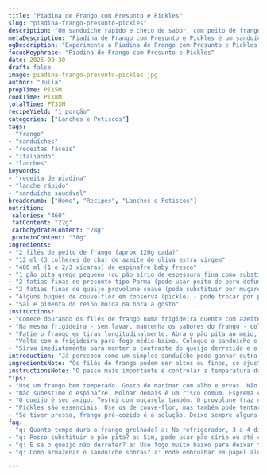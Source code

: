 ```yaml
---
title: "Piadina de Frango com Presunto e Pickles"
slug: "piadina-frango-presunto-pickles"
description: "Um sanduíche rápido e cheio de sabor, com peito de frango dourado na frigideira, folhas frescas de espinafre levemente murchadas, fatias finas de presunto e queijo provolone suave, tudo envolto no pão pita grego levemente tostado. Destaca o contraste do crocante e ácido do pickle de couve-flor, trazendo acidez e textura. Sem lactose, ovo ou castanhas, prático e versátil para qualquer hora do dia."
metaDescription: "Piadina de Frango com Presunto e Pickles é um sanduíche rápido e sofisticado, perfeito para qualquer hora do dia e livre de lactose."
ogDescription: "Experimente a Piadina de Frango com Presunto e Pickles, uma combinação deliciosa que traz frescor e sabor a cada mordida."
focusKeyphrase: "Piadina de Frango com Presunto e Pickles"
date: 2025-09-30
draft: false
image: piadina-frango-presunto-pickles.jpg
author: "Julia"
prepTime: PT15M
cookTime: PT18M
totalTime: PT33M
recipeYield: "1 porção"
categories: ["Lanches e Petiscos"]
tags:
- "frango"
- "sanduíches"
- "receitas fáceis"
- "italiando"
- "lanches"
keywords:
- "receita de piadina"
- "lanche rápido"
- "sanduíche saudável"
breadcrumb: ["Home", "Recipes", "Lanches e Petiscos"]
nutrition: 
 calories: "460"
 fatContent: "22g"
 carbohydrateContent: "28g"
 proteinContent: "38g"
ingredients:
- "2 filés de peito de frango (aprox 120g cada)"
- "12 ml (3 colheres de chá) de azeite de oliva extra virgem"
- "400 ml (1 e 2/3 xícaras) de espinafre baby fresco"
- "1 pão pita grego pequeno (ou pão sírio de espessura fina como substituto)"
- "2 fatias finas de presunto tipo Parma (pode usar peito de peru defumado para variar)"
- "2 fatias finas de queijo provolone suave (pode substituir por muçarela fresca se preferir)"
- "Alguns buquês de couve-flor em conserva (pickle) - pode trocar por picles de pepino para mais acidez"
- "Sal e pimenta do reino moída na hora a gosto"
instructions:
- "Comece dourando os filés de frango numa frigideira quente com azeite. Não mexa por enquanto, deixe formar a crosta dourada - esse estalo quando sela, é sinal que vai ficar suculento. Tempere com sal e pimenta na metade do cozimento. Entre 7 a 10 minutos no fogo médio-alto, depende da espessura. Retire e deixe descansar um pouco para os sucos se redistribuírem."
- "Na mesma frigideira - sem lavar, mantenha os sabores do frango - coloque o espinafre. Use fogo médio e mexa pouco, só pra ele começar a murchar, isso leva uns 2-3 minutos. Esprema numa peneira ou com as mãos mesmo para retirar água excessiva, assim o pão não fica molhado e perde crocância. Reserve junto do frango."
- "Fatie o frango em tiras longitudinalmente. Abra o pão pita ao meio, se não abrir facilmente, aqueça levemente para amolecer. Na metade do pão, monte em camadas: presunto, fatias de queijo, frango, espinafre e os pickles de couve-flor espalhados com moderação para evitar umidade demais. Dobre o pão ao meio para fechar o sanduíche."
- "Volte com a frigideira para fogo médio-baixo. Coloque o sanduíche e dê uma leve prensada com uma espátula ou panela para ajudar o queijo a derreter e o pão a ficar tostado. Vire depois de alguns minutos, quando notar a base dourada e o som de fritura diminuir, e toste o outro lado da mesma forma. Deve demorar uns 4-6 minutos no total, dependendo do fogo e da frigideira."
- "Sirva imediatamente para manter o contraste do queijo derretido e o crocante do pão. Se usar pão pita mais grosso, ajuste o tempo para garantir que o frango fique quente no meio."
introduction: "Já percebeu como um simples sanduíche pode ganhar outra dimensão quando você domina alguns detalhes de cozimento? Diria que essa piadina, misturando frango suculento e presunto defumado com pickles crocantes, é uma das melhores combinações para quem gosta de sabores intensos, mas sem coisa demais. Sem lactose e sem ovos, ela traz equilíbrio entre proteína e frescor, e ainda dá espaço para improvisar com tipos de queijos e pães. O segredo? Atenção ao ponto do frango, a textura do espinafre e o toque ácido dos picles que corta o excesso de gordura com precisão cirúrgica. Já testei variações entre usar pão sírio e pita grego, e confesso que o pita traz uma base mais consistente para o recheio. Se tiver pressa, deixar o frango pré-cozido na geladeira rende um lanche rápido e saboroso."
ingredientsNote: "Os filés de frango podem ser altos ou finos, só ajuste o tempo de cozimento para não secar. Se não encontrar presunto Parma, peito de peru defumado ou até fatias finas de bacon crocante funcionam bem para dar um toque mais salgado e defumado. Prefira sempre azeite extra virgem para o dourado do frango; óleo vegetal pode deixar gosto residual. O espinafre baby é melhor porque murcha rápido e não solta muita água, mas folhas de couve ou rúcula também funcionam, lembrando de reduzir o tempo no fogo para não amargar. Os pickles de couve-flor trazem textura e acidez, mas pode experimentar substituições como picles de pepino, cebola roxa ou até kimchi para um twist mais picante."
instructionsNote: "O passo mais importante é controlar a temperatura da frigideira: muito alta queima o queijo antes de aquecer o frango; muito baixa deixa o pão mole. Ao dourar o frango, não mexa cedo demais para garantir aquela Maillard perfeita na carne, isso sela os sucos internos e fica mais suculento. Remover o excesso de água do espinafre evita um pão encharcado, uma armadilha comum. Na montagem, distribuir os pickles com moderação evita encharcar o interior. No final, durante o aquecimento do sanduíche, a prensagem moderada ajuda o queijo a derreter uniformemente e o pão a ficar crocante. Se quiser, pode finalizar com uma pitada de pimenta do reino moída na hora ou um fiozinho de azeite para dar brilho."
tips:
- "Use um frango bem temperado. Gosto de marinar com alho e ervas. Não tenha pressa para dourar. A crosta é crucial. Se o fogo estiver alto demais, o frango queima antes de cozinhar por dentro."
- "Não subestime o espinafre. Molhar demais é um risco comum. Esprema com força. O excesso de água pode arruinar o pão. Se não tiver espinafre baby, use rúcula ou couve."
- "O queijo é seu amigo. Testei com muçarela também. O provolone traz um toque defumado. Mas a muçarela derrete melhor. Varie e descubra o seu favorito."
- "Pickles são essenciais. Use os de couve-flor, mas também pode tentar pepinos ou cebolas. Picles devem ser incluídos com moderação. O excesso encharca o sanduíche e altera a textura."
- "Se tiver pressa, frango pré-cozido é a solução. Deixo sempre alguns filetes prontos na geladeira. Assim, o lanche fica pronto em um instante."
faq:
- "q: Quanto tempo dura o frango grelhado? a: No refrigerador, 3 a 4 dias. Se congelar, em torno de 3 meses. Mas isso depende do tipo de cozimento. Se foi bem assado ou não."
- "q: Posso substituir o pão pita? a: Sim, pode usar pão sírio ou até ciabatta. Mas ajuste a temperatura para não queimar. Pães mais grossos demandam mais atenção e tempo."
- "q: E se o queijo não derreter? a: Use fogo muito baixo para deixar tempo. Se preferir, tampe a frigideira. Isso ajuda a criar um ambiente mais quente."
- "q: Como armazenar o sanduíche sobras? a: Pode embrulhar em papel alumínio. Mas não espere a crocância. Melhor aquecer na frigideira novamente. O micro-ondas estraga tudo."

---
```

